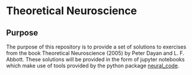 # Theoretical Neuroscience

## Purpose
The purpose of this repository is to provide a set of solutions to exercises from the book Theoretical Neuroscience (2005) by Peter Dayan and L. F. Abbott. 
These solutions will be provided in the form of jupyter notebooks which make use of tools provided by the python package [neural_code](https://github.com/JKilgallen/neural_code). 
